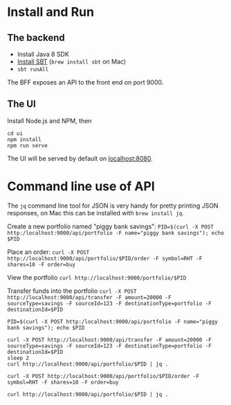 # Install and Run

## The backend
- Install Java 8 SDK
- [Install SBT](https://www.scala-sbt.org/1.x/docs/Setup.html) (`brew install sbt` on Mac)
- `sbt runAll`

The BFF exposes an API to the front end on port 9000. 

## The UI
Install Node.js and NPM, then 
```shell
cd ui
npm install
npm run serve
```

The UI will be served by default on [localhost:8080](http://localhost:8080).

# Command line use of API

The `jq` command line tool for JSON is very handy for pretty printing JSON responses, on Mac this can be installed with `brew install jq`.

Create a new portfolio named "piggy bank savings":
`PID=$(curl -X POST http:/localhost:9000/api/portfolio -F name="piggy bank savings"); echo $PID`

Place an order:
`curl -X POST http://localhost:9000/api/portfolio/$PID/order -F symbol=RHT -F shares=10 -F order=buy`

View the portfolio
`curl http://localhost:9000/portfolio/$PID`

Transfer funds into the portfolio
`curl -X POST http://localhost:9000/api/transfer -F amount=20000 -F sourceType=savings -F sourceId=123 -F destinationType=portfolio -F destinationId=$PID`

```
PID=$(curl -X POST http:/localhost:9000/api/portfolio -F name="piggy bank savings"); echo $PID

curl -X POST http://localhost:9000/api/transfer -F amount=20000 -F sourceType=savings -F sourceId=123 -F destinationType=portfolio -F destinationId=$PID
sleep 2
curl http://localhost:9000/api/portfolio/$PID | jq .

curl -X POST http://localhost:9000/api/portfolio/$PID/order -F symbol=RHT -F shares=10 -F order=buy

curl http://localhost:9000/api/portfolio/$PID | jq .
```
